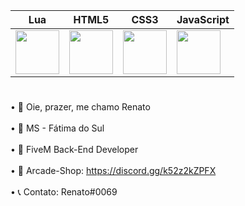 | Lua  | HTML5 | CSS3  | JavaScript |
| ------------- | ------------- | ------------- | ------------- |
| <img src="https://upload.wikimedia.org/wikipedia/commons/thumb/c/cf/Lua-Logo.svg/1200px-Lua-Logo.svg.png" width="70vw" height="70vh"> | <img src="https://logodownload.org/wp-content/uploads/2016/10/html5-logo-10.png" width="70vw" height="70vh"> | <img src="https://cdn.345tool.com/public/logos/css-formatter-logo.png" width="70vw" height="70vh"> | <img src="https://upload.wikimedia.org/wikipedia/commons/thumb/9/99/Unofficial_JavaScript_logo_2.svg/480px-Unofficial_JavaScript_logo_2.svg.png" width="70vw" height="70vh"> |

#

• 🚀 Oie, prazer, me chamo Renato<br><br>
• 🏡 MS - Fátima do Sul<br><br>
• 📌 FiveM Back-End Developer<br><br>
• 💖 Arcade-Shop: https://discord.gg/k52z2kZPFX<br><br>
• 📞 Contato: Renato#0069<br><br>
